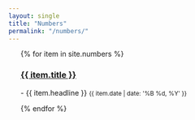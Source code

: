```yaml
---
layout: single
title: "Numbers"
permalink: "/numbers/"
---
```

<ul>
  {% for item in site.numbers %}
    <p>
      <h3><a href="{{ item.url }}">{{ item.title }}</a></h3>
      - {{ item.headline }}
      <small style="text-align:right">{{ item.date | date: '%B %d, %Y' }}</small>
    </p>
  {% endfor %}
</ul>